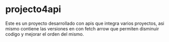 # projecto4api
Este es un proyecto desarrollado con apis que integra varios proyectos, asi mismo contiene las versiones en con fetch arrow que permiten disminuir codigo  y mejorar el orden del mismo.
